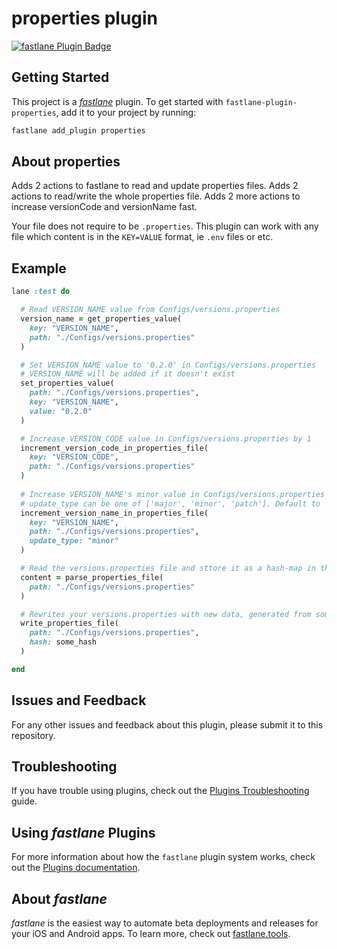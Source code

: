 # properties plugin

[![fastlane Plugin Badge](https://rawcdn.githack.com/fastlane/fastlane/master/fastlane/assets/plugin-badge.svg)](https://rubygems.org/gems/fastlane-plugin-properties)

## Getting Started

This project is a [_fastlane_](https://github.com/fastlane/fastlane) plugin. To get started with `fastlane-plugin-properties`, add it to your project by running:

```bash
fastlane add_plugin properties
```

## About properties

Adds 2 actions to fastlane to read and update properties files.
Adds 2 actions to read/write the whole properties file.
Adds 2 more actions to increase versionCode and versionName fast.

Your file does not require to be `.properties`. This plugin can work with any file which content is in the `KEY=VALUE` format, ie `.env` files or etc.

## Example

```ruby
lane :test do

  # Read VERSION_NAME value from Configs/versions.properties
  version_name = get_properties_value(
    key: "VERSION_NAME",
    path: "./Configs/versions.properties"
  )

  # Set VERSION_NAME value to '0.2.0' in Configs/versions.properties
  # VERSION_NAME will be added if it doesn't exist
  set_properties_value(
    path: "./Configs/versions.properties",
    key: "VERSION_NAME",
    value: "0.2.0"
  )

  # Increase VERSION_CODE value in Configs/versions.properties by 1
  increment_version_code_in_properties_file(
    key: "VERSION_CODE",
    path: "./Configs/versions.properties"
  )
  
  # Increase VERSION_NAME's minor value in Configs/versions.properties by 1
  # update_type can be one of ['major', 'minor', 'patch']. Default to 'minor'
  increment_version_name_in_properties_file(
    key: "VERSION_NAME",
    path: "./Configs/versions.properties",
    update_type: "minor"
  )

  # Read the versions.properties file and sttore it as a hash-map in the content variable
  content = parse_properties_file(
    path: "./Configs/versions.properties"
  )

  # Rewrites your versions.properties with new data, generated from some_hash
  write_properties_file(
    path: "./Configs/versions.properties",
    hash: some_hash
  )

end
```

## Issues and Feedback

For any other issues and feedback about this plugin, please submit it to this repository.

## Troubleshooting

If you have trouble using plugins, check out the [Plugins Troubleshooting](https://docs.fastlane.tools/plugins/plugins-troubleshooting/) guide.

## Using _fastlane_ Plugins

For more information about how the `fastlane` plugin system works, check out the [Plugins documentation](https://docs.fastlane.tools/plugins/create-plugin/).

## About _fastlane_

_fastlane_ is the easiest way to automate beta deployments and releases for your iOS and Android apps. To learn more, check out [fastlane.tools](https://fastlane.tools).
